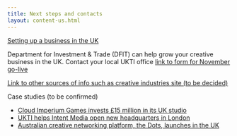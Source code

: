 ```yaml
---
title: Next steps and contacts
layout: content-us.html
---
```


[Setting up a business in the UK](/us/help-and-advise/)

Department for Investment & Trade (DFIT) can help grow your creative business in the UK. Contact your local UKTI office [link to form for November go-live]()
 
[Link to other sources of info such as creative industries site (to be decided)]()

Case studies (to be confirmed)
-	[Cloud Imperium Games invests £15 million in its UK studio](https://www.gov.uk/government/case-studies/cloud-imperium-games-invests-15-million-in-its-uk-studio)
-	[UKTI helps Intent Media open new headquarters in London](https://www.gov.uk/government/case-studies/ukti-helps-intent-media-open-new-headquarters-in-london)
-	[Australian creative networking platform, the Dots, launches in the UK](https://www.youtube.com/watch?v=tl8BHd1hhjc) 
